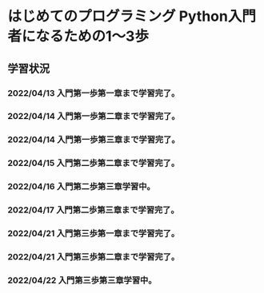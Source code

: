 # はじめてのプログラミング Python入門者になるための1～3歩

## 学習状況
### 2022/04/13 入門第一歩第一章まで学習完了。
### 2022/04/14 入門第一歩第二章まで学習完了。
### 2022/04/14 入門第一歩第三章まで学習完了。
### 2022/04/15 入門第二歩第二章まで学習完了。
### 2022/04/16 入門第二歩第三章学習中。
### 2022/04/17 入門第二歩第三章まで学習完了。
### 2022/04/21 入門第三歩第一章まで学習完了。
### 2022/04/21 入門第三歩第二章まで学習完了。
### 2022/04/22 入門第三歩第三章学習中。